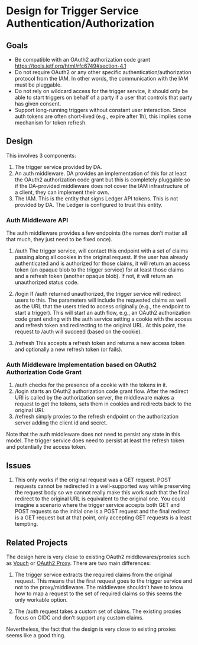 # Design for Trigger Service Authentication/Authorization

## Goals

- Be compatible with an OAuth2 authorization code grant
  https://tools.ietf.org/html/rfc6749#section-4.1
- Do not require OAuth2 or any other specific
  authentication/authorization protocol from the IAM. In other words,
  the communication with the IAM must be pluggable.
- Do not rely on wildcard access for the trigger service, it should
  only be able to start triggers on behalf of a party if a user that
  controls that party has given consent.
- Support long-running triggers without constant user
  interaction. Since auth tokens are often short-lived (e.g., expire
  after 1h), this implies some mechanism for token refresh.

## Design

This involves 3 components:

1. The trigger service provided by DA.
2. An auth middleware. DA provides an implementation of this for at
   least the OAuth2 authorization code grant but this is completely
   pluggable so if the DA-provided middleware does not cover the IAM
   infrastructure of a client, they can implement their own.
3. The IAM. This is the entity that signs Ledger API tokens. This is
   not provided by DA. The Ledger is configured to trust this entity.

### Auth Middleware API

The auth middleware provides a few endpoints (the names don’t matter
all that much, they just need to be fixed once).

1. /auth The trigger service, will contact this endpoint with a set of
   claims passing along all cookies in the original request. If
   the user has already authenticated and is authorized for those
   claims, it will return an access token (an opaque blob to the
   trigger service) for at least those claims and a refresh token
   (another opaque blob). If not, it will return an unauthorized
   status code.

2. /login If /auth returned unauthorized, the trigger service will
   redirect users to this. The parameters will include the requested
   claims as well as the URL that the users tried to access originally
   (e.g., the endpoint to start a trigger). This will start an auth
   flow, e.g., an OAuth2 authorization code grant ending with the auth
   service setting a cookie with the access and refresh token and
   redirecting to the original URL. At this point, the request to
   /auth will succeed (based on the cookie).

3. /refresh This accepts a refresh token and returns a new access
   token and optionally a new refresh token (or fails).

### Auth Middleware Implementation based on OAuth2 Authorization Code Grant

1. /auth checks for the presence of a cookie with the tokens in it.
2. /login starts an OAuth2 authorization code grant flow. After the
   redirect URI is called by the authorization server, the middleware
   makes a request to get the tokens, sets them in cookies and
   redirects back to the original URI.
3. /refresh simply proxies to the refresh endpoint on the
   authorization server adding the client id and secret.

Note that the auth middleware does not need to persist any state in
this model. The trigger service does need to persist at least the
refresh token and potentially the access token.

## Issues

1. This only works if the original request was a GET
   request. POST requests cannot be redirected in a well-supported way
   while preserving the request body so we cannot really make this
   work such that the final redirect to the original URL is equivalent
   to the original one.  You could imagine a scenario where the
   trigger service accepts both GET and POST requests so the initial
   one is a POST request and the final redirect is a GET request but
   at that point, only accepting GET requests is a least tempting.

## Related Projects

The design here is very close to existing OAuth2 middlewares/proxies
such as [Vouch](https://github.com/vouch/vouch-proxy) or [OAuth2
Proxy](https://github.com/oauth2-proxy/oauth2-proxy). There are two
main differences:

1. The trigger service extracts the required claims from the original
   request. This means that the first request goes to the trigger
   service and not to the proxy/middleware. The middleware shouldn’t
   have to know how to map a request to the set of required claims so
   this seems the only workable option.

2. The /auth request takes a custom set of claims. The existing
   proxies focus on OIDC and don’t support any custom claims.

Nevertheless, the fact that the design is very close to existing
proxies seems like a good thing.
